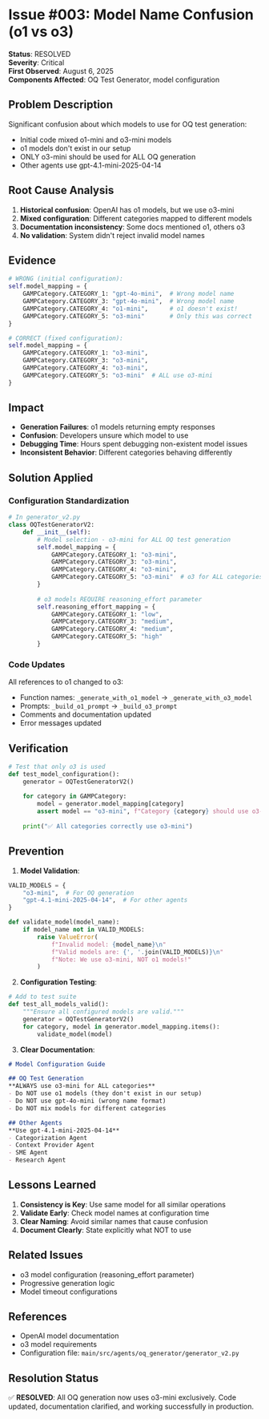 # Issue #003: Model Name Confusion (o1 vs o3)

**Status**: RESOLVED  
**Severity**: Critical  
**First Observed**: August 6, 2025  
**Components Affected**: OQ Test Generator, model configuration

## Problem Description

Significant confusion about which models to use for OQ test generation:
- Initial code mixed o1-mini and o3-mini models
- o1 models don't exist in our setup
- ONLY o3-mini should be used for ALL OQ generation
- Other agents use gpt-4.1-mini-2025-04-14

## Root Cause Analysis

1. **Historical confusion**: OpenAI has o1 models, but we use o3-mini
2. **Mixed configuration**: Different categories mapped to different models
3. **Documentation inconsistency**: Some docs mentioned o1, others o3
4. **No validation**: System didn't reject invalid model names

## Evidence

```python
# WRONG (initial configuration):
self.model_mapping = {
    GAMPCategory.CATEGORY_1: "gpt-4o-mini",  # Wrong model name
    GAMPCategory.CATEGORY_3: "gpt-4o-mini",  # Wrong model name
    GAMPCategory.CATEGORY_4: "o1-mini",      # o1 doesn't exist!
    GAMPCategory.CATEGORY_5: "o3-mini"       # Only this was correct
}

# CORRECT (fixed configuration):
self.model_mapping = {
    GAMPCategory.CATEGORY_1: "o3-mini",
    GAMPCategory.CATEGORY_3: "o3-mini", 
    GAMPCategory.CATEGORY_4: "o3-mini",
    GAMPCategory.CATEGORY_5: "o3-mini"  # ALL use o3-mini
}
```

## Impact

- **Generation Failures**: o1 models returning empty responses
- **Confusion**: Developers unsure which model to use
- **Debugging Time**: Hours spent debugging non-existent model issues
- **Inconsistent Behavior**: Different categories behaving differently

## Solution Applied

### Configuration Standardization

```python
# In generator_v2.py
class OQTestGeneratorV2:
    def __init__(self):
        # Model selection - o3-mini for ALL OQ test generation
        self.model_mapping = {
            GAMPCategory.CATEGORY_1: "o3-mini",
            GAMPCategory.CATEGORY_3: "o3-mini", 
            GAMPCategory.CATEGORY_4: "o3-mini",
            GAMPCategory.CATEGORY_5: "o3-mini"  # o3 for ALL categories
        }
        
        # o3 models REQUIRE reasoning_effort parameter
        self.reasoning_effort_mapping = {
            GAMPCategory.CATEGORY_1: "low",
            GAMPCategory.CATEGORY_3: "medium",
            GAMPCategory.CATEGORY_4: "medium",
            GAMPCategory.CATEGORY_5: "high"
        }
```

### Code Updates

All references to o1 changed to o3:
- Function names: `_generate_with_o1_model` → `_generate_with_o3_model`
- Prompts: `_build_o1_prompt` → `_build_o3_prompt`
- Comments and documentation updated
- Error messages updated

## Verification

```python
# Test that only o3 is used
def test_model_configuration():
    generator = OQTestGeneratorV2()
    
    for category in GAMPCategory:
        model = generator.model_mapping[category]
        assert model == "o3-mini", f"Category {category} should use o3-mini, not {model}"
    
    print("✅ All categories correctly use o3-mini")
```

## Prevention

1. **Model Validation**:
```python
VALID_MODELS = {
    "o3-mini",  # For OQ generation
    "gpt-4.1-mini-2025-04-14",  # For other agents
}

def validate_model(model_name):
    if model_name not in VALID_MODELS:
        raise ValueError(
            f"Invalid model: {model_name}\n"
            f"Valid models are: {', '.join(VALID_MODELS)}\n"
            f"Note: We use o3-mini, NOT o1 models!"
        )
```

2. **Configuration Testing**:
```python
# Add to test suite
def test_all_models_valid():
    """Ensure all configured models are valid."""
    generator = OQTestGeneratorV2()
    for category, model in generator.model_mapping.items():
        validate_model(model)
```

3. **Clear Documentation**:
```markdown
# Model Configuration Guide

## OQ Test Generation
**ALWAYS use o3-mini for ALL categories**
- Do NOT use o1 models (they don't exist in our setup)
- Do NOT use gpt-4o-mini (wrong name format)
- Do NOT mix models for different categories

## Other Agents
**Use gpt-4.1-mini-2025-04-14**
- Categorization Agent
- Context Provider Agent
- SME Agent
- Research Agent
```

## Lessons Learned

1. **Consistency is Key**: Use same model for all similar operations
2. **Validate Early**: Check model names at configuration time
3. **Clear Naming**: Avoid similar names that cause confusion
4. **Document Clearly**: State explicitly what NOT to use

## Related Issues

- o3 model configuration (reasoning_effort parameter)
- Progressive generation logic
- Model timeout configurations

## References

- OpenAI model documentation
- o3 model requirements
- Configuration file: `main/src/agents/oq_generator/generator_v2.py`

## Resolution Status

✅ **RESOLVED**: All OQ generation now uses o3-mini exclusively. Code updated, documentation clarified, and working successfully in production.